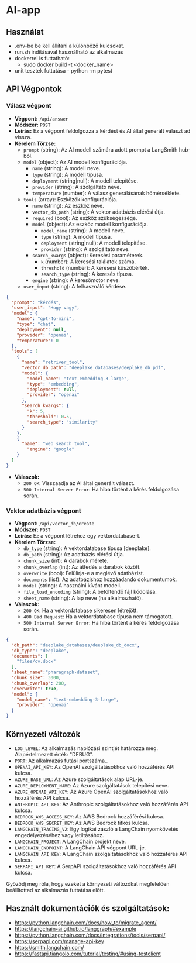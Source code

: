 # AI-app

## Használat

  - .env-be be kell állítani a különböző kulcsokat.
  - run.sh indításával használható az alkalmazás
  - dockerrel is futtatható:
      - sudo docker build -t <docker_name>
  - unit tesztek futtatása - python -m pytest

## API Végpontok

### Válasz végpont

- **Végpont:** `/api/answer`
- **Módszer:** `POST`
- **Leírás:** Ez a végpont feldolgozza a kérdést és AI által generált választ ad vissza.
- **Kérelem Törzse:**
    - `prompt` (string): Az AI modell számára adott prompt a LangSmith hub-ból.
    - `model` (object): Az AI modell konfigurációja.
      - `name` (string): A modell neve.
      - `type` (string): A modell típusa.
      - `deployment` (string|null): A modell telepítése.
      - `provider` (string): A szolgáltató neve.
      - `temperature` (number): A válasz generálásának hőmérséklete.
    - `tools` (array): Eszközök konfigurációja.
      - `name` (string): Az eszköz neve.
      - `vector_db_path` (string): A vektor adatbázis elérési útja.
      - `required` (bool): Az eszköz szükségessége.
      - `model` (object): Az eszköz modell konfigurációja.
        - `model_name` (string): A modell neve.
        - `type` (string): A modell típusa.
        - `deployment` (string|null): A modell telepítése.
        - `provider` (string): A szolgáltató neve.
      - `search_kwargs` (object): Keresési paraméterek.
        - `k` (number): A keresési találatok száma.
        - `threshold` (number): A keresési küszöbérték.
        - `search_type` (string): A keresés típusa.
      - `engine` (string): A keresőmotor neve.
    - `user_input` (string): A felhasználó kérdése.


```json
{
  "prompt": "kérdés",
  "user_input": "Hogy vagy",
  "model": {
    "name": "gpt-4o-mini",
    "type": "chat",
    "deployment": null,
    "provider": "openai",
    "temperature": 0
  },
  "tools": [
    {
      "name": "retriver_tool",
      "vector_db_path": "deeplake_databases/deeplake_db_pdf",
      "model": {
        "model_name": "text-embedding-3-large",
        "type": "embedding",
        "deployment": null,
        "provider": "openai"
      },
      "search_kwargs": {
        "k": 5,
        "threshold": 0.5,
        "search_type": "similarity"
      }
    },
    {
      "name": "web_search_tool",
        "engine": "google"
    }
  ]
}
```

- **Válaszok:**
    - `200 OK`: Visszaadja az AI által generált választ.
    - `500 Internal Server Error`: Ha hiba történt a kérés feldolgozása során.


### Vektor adatbázis végpont

- **Végpont:** `/api/vector_db/create`
- **Módszer:** `POST`
- **Leírás:** Ez a végpont létrehoz egy vektordatabase-t.
- **Kérelem Törzse:**
    - `db_type` (string): A vektordatabase típusa [deeplake].
    - `db_path` (string): Az adatbázis elérési útja.
    - `chunk_size` (int): A darabok mérete.
    - `chunk_overlap` (int): Az átfedés a darabok között.
    - `overwrite` (bool): Felülírja-e a meglévő adatbázist.
    - `documents` (list): Az adatbázishoz hozzáadandó dokumentumok.
    - `model` (string): A használni kívánt modell.
    - `file_load_encoding` (string): A betöltendő fájl kódolása.
    - `sheet_name` (string): A lap neve (ha alkalmazható).
- **Válaszok:**
    - `200 OK`: Ha a vektordatabase sikeresen létrejött.
    - `400 Bad Request`: Ha a vektordatabase típusa nem támogatott.
    - `500 Internal Server Error`: Ha hiba történt a kérés feldolgozása során.

```json
{
  "db_path": "deeplake_databases/deeplake_db_docx",
  "db_type": "deeplake",
  "documents": [
    "files/cv.docx"
  ],
  "sheet_name":"pharagraph-dataset",
  "chunk_size": 3000,
  "chunk_overlap": 200,
  "overwrite": true,
  "model": {
    "model_name": "text-embedding-3-large",
    "provider": "openai"
  }
}
```

## Környezeti változók
- `LOG_LEVEL`: Az alkalmazás naplózási szintjét határozza meg. Alapértelmezett érték: "DEBUG".
- `PORT`: Az alkalmazás futási portszáma..
- `OPENAI_API_KEY`: Az OpenAI szolgáltatásokhoz való hozzáférés API kulcsa.
- `AZURE_BASE_URL`: Az Azure szolgáltatások alap URL-je.
- `AZURE_DEPLOYMENT_NAME`: Az Azure szolgáltatások telepítési neve.
- `AZURE_OPENAI_API_KEY`: Az Azure OpenAI szolgáltatásokhoz való hozzáférés API kulcsa.
- `ANTHROPIC_API_KEY`: Az Anthropic szolgáltatásokhoz való hozzáférés API kulcsa.
- `BEDROCK_AWS_ACCESS_KEY`: Az AWS Bedrock hozzáférési kulcsa.
- `BEDROCK_AWS_SECRET_KEY`: Az AWS Bedrock titkos kulcsa.
- `LANGCHAIN_TRACING_V2`: Egy logikai zászló a LangChain nyomkövetés engedélyezéséhez vagy letiltásához.
- `LANGCHAIN_PROJECT`: A LangChain projekt neve.
- `LANGCHAIN_ENDPOINT`: A LangChain API végpont URL-je.
- `LANGCHAIN_API_KEY`: A LangChain szolgáltatásokhoz való hozzáférés API kulcsa.
- `SERPAPI_API_KEY`: A SerpAPI szolgáltatásokhoz való hozzáférés API kulcsa.

Győződj meg róla, hogy ezeket a környezeti változókat megfelelően beállítottad az alkalmazás futtatása előtt.


## Használt dokumentációk és szolgáltatások:
- https://python.langchain.com/docs/how_to/migrate_agent/
- https://langchain-ai.github.io/langgraph/#example
- https://python.langchain.com/docs/integrations/tools/serpapi/
- https://serpapi.com/manage-api-key
- https://smith.langchain.com/
- https://fastapi.tiangolo.com/tutorial/testing/#using-testclient